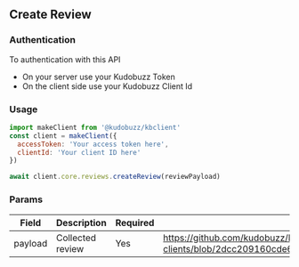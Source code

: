 ## Create Review

### Authentication

To authentication with this API

- On your server use your Kudobuzz Token
- On the client side use your Kudobuzz Client Id

### Usage

```javascript
import makeClient from '@kudobuzz/kbclient'
const client = makeClient({
  accessToken: 'Your access token here',
  clientId: 'Your client ID here'
})

await client.core.reviews.createReview(reviewPayload)
```

### Params

| Field | Description | Required |  Types |
| ----- | ----------- | -------- | ----  |
| payload | Collected review | Yes | https://github.com/kudobuzz/kbjs-clients/blob/2dcc209160cde6259dfc59002e2ad976c681d116/packages/client/src/core/types.ts#L22 |


